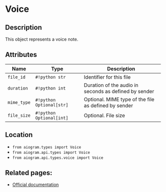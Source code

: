 # Voice

## Description

This object represents a voice note.


## Attributes

| Name | Type | Description |
| - | - | - |
| `file_id` | `#!python str` | Identifier for this file |
| `duration` | `#!python int` | Duration of the audio in seconds as defined by sender |
| `mime_type` | `#!python Optional[str]` | Optional. MIME type of the file as defined by sender |
| `file_size` | `#!python Optional[int]` | Optional. File size |



## Location

- `from aiogram.types import Voice`
- `from aiogram.api.types import Voice`
- `from aiogram.api.types.voice import Voice`

## Related pages:

- [Official documentation](https://core.telegram.org/bots/api#voice)
